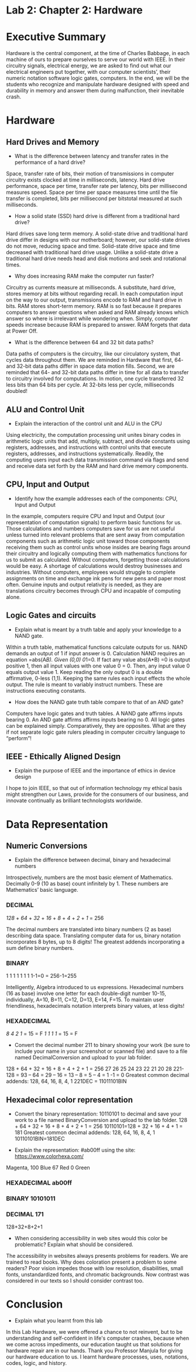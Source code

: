 # Lab 2: Chapter 2: Hardware

# Executive Summary

Hardware is the central component, at the time of Charles Babbage, in each machine of ours to prepare ourselves to serve our world with IEEE. In their circuitry signals, electrical energy, we are asked to find out what our electrical engineers put together, with our computer scientists’, their numeric notation software logic gates, computers. In the end, we will be the students who recognize and manipulate hardware designed with speed and durability in memory and answer them during malfunction, their inevitable crash.

# Hardware

## Hard Drives and Memory

* What is the difference between latency and transfer rates in the performance of a hard drive?

Space, transfer rate of bits, their motion of transmissions in computer circuitry exists clocked at time in milliseconds, latency. Hard drive performance, space per time, transfer rate per latency, bits per millisecond measures speed. Space per time per space measures time until the file transfer is completed, bits per millisecond per bitstotal measured at such milliseconds.

* How a solid state (SSD) hard drive is different from a traditional hard drive?

Hard drives save long term memory. A solid-state drive and traditional hard drive differ in designs with our motherboard; however, our solid-state drives do not move, reducing space and time. Solid-state drive space and time decreased with traditional hard drive usage. Unlike a solid-state drive a traditional hard drive needs head and disk motions and seek and rotational times. 


* Why does increasing RAM make the computer run faster?

Circuitry as currents measure at milliseconds. A substitute, hard drive, stores memory at bits without regarding recall. In each computation input on the way to our output, transmissions encode to RAM and hard drive in bits. RAM stores short-term memory. RAM is so fast because it prepares computers to answer questions when asked and RAM already knows which answer so where is irrelevant while wondering when. Simply, computer speeds increase because RAM is prepared to answer. RAM forgets that data at Power Off.

* What is the difference between 64 and 32 bit data paths?

Data paths of computers is the circuitry, like our circulatory system, that cycles data throughout them. We are reminded in Hardware that first, 64- and 32-bit data paths differ in space data motion fills. Second, we are reminded that 64- and 32-bit data paths differ in time for all data to transfer to circuitry involved for computations. In motion, one cycle transferred 32 less bits than 64 bits per cycle. At 32-bits less per cycle, milliseconds doubled! 

## ALU and Control Unit

* Explain the interaction of the control unit and ALU in the CPU

Using electricity, the computation processing unit unites binary codes in arithmetic logic units that add, multiply, subtract, and divide constants using registers, addresses, and instructions with control units that execute registers, addresses, and instructions systematically. Readily, the computing users input each data transmission command via flags and send and receive data set forth by the RAM and hard drive memory components.

## CPU, Input and Output

* Identify how the example addresses each of the components: CPU, Input and Output

In the example, computers require CPU and Input and Output (our representation of computation signals) to perform basic functions for us. Those calculations and numbers computers save for us are not useful unless turned into relevant problems that are sent away from computation components such as arithmetic logic unit toward those components receiving them such as control units whose insides are bearing flags around their circuitry and logically computing them with mathematics functions for us to submit as calculated. Without computers, forgetting those calculations would be easy. A shortage of calculations would destroy businesses and industries. Without computers, employees would struggle to complete assignments on time and exchange ink pens for new pens and paper most often. Genuine inputs and output relativity is needed, as they are translations circuitry becomes through CPU and incapable of computing alone.

## Logic Gates and circuits

* Explain what is meant by a truth table and apply your knowledge to a NAND gate.

Within a truth table, mathematical functions calculate outputs for us. NAND demands an output of 1 if input answer is 0. Calculation NAND requires an equation  =abs(A*B). Given (0,0) 0*1=0. If fact any value abs(A*B) =0 is output positive 1, then all input values with one value 0 = 0. Then, any input value 0 equals output value 1. Keep reading the only output 0 is a double affirmative, 0-less (1,1). Keeping the same rules each input effects the whole output. The rule is meant to variably instruct numbers. These are instructions executing constants.

* How does the NAND gate truth table compare to that of an AND gate?

Computers have logic gates and truth tables. A NAND gate affirms inputs bearing 0. An AND gate affirms affirms inputs bearing no 0. All logic gates can be explained simply. Comparatively, they are opposites. What are they if not separate logic gate rulers pleading in computer circuitry language to “perform”!

## IEEE - Ethically Aligned Design

* Explain the purpose of IEEE and the importance of ethics in device design

I hope to join IEEE, so that out of information technology my ethical basis might strengthen our Laws, provide for the consumers of our business, and innovate continually as brilliant technologists worldwide.

# Data Representation

## Numeric Conversions

* Explain the difference between decimal, binary and hexadecimal numbers

Introspectively, numbers are the most basic element of Mathematics. Decimally 0-9 (10 as base) count infinitely by 1. These numbers are Mathematics’ basic language. 

### DECIMAL
_128_ + _64_  +  _32_  +  _16_  +  _8_  +  _4_  +  _2_  + _1_  = 256

The decimal numbers are translated into binary numbers (2 as base) describing data space. Translating computer data for us, binary notation incorporates 8 bytes, up to 8 digits! The greatest addends incorporating a sum define binary numbers. 

### BINARY
1	1	1	1	1	1	1	1-1=0 	= 256-1=255

Intelligently, Algebra introduced to us expressions. Hexadecimal numbers (16 as base) involve one letter for each double-digit number 10-15, individually, A=10, B=11, C=12, D=13, E=14, F=15. To maintain user friendliness, hexadecimals notation interprets binary values, at less digits!

### HEXADECIMAL
_8_ _4_ _2_ _1_ = 15 = F
_1_ _1_ _1_ _1_ = 15 = F

* Convert the decimal number 211 to binary showing your work (be sure to include your name in your screenshot or scanned file) and save to a file named DecimalConversion and upload to your lab folder.

128 + 64  +  32  +  16  +  8  +  4  +  2  + 1  = 256	  27       26      25        24     23     22     21    20       28
221- 128 = 93 – 64 = 29 – 16 = 13 – 8 = 5 – 4 = 1 -1 = 0
Greatest common decimal addends: 128, 64, 16, 8, 4, 1
221DEC = 11011101BIN

## Hexadecimal color representation

* Convert the binary representation: 10110101 to decimal and save your work to a file named BinaryConversion and upload to the lab folder.
128 + 64  +  32  +  16  +  8  +  4  +  2  + 1  = 256
10110101=128 + 32 + 16 + 4 + 1 = 181
Greatest common decimal addends: 128, 64, 16, 8, 4, 1
10110101BIN=181DEC

* Explain the representation: #ab00ff using the site: https://www.colorhexa.com/

Magenta, 100 Blue 67 Red 0 Green

### HEXADECIMAL ab00ff
### BINARY 10101011
### DECIMAL 171
128+32+8+2+1

* When considering accessibility in web sites would this color be problematic? Explain what should be considered.

The accessibility in websites always presents problems for readers. We are trained to read books. Why does coloration present a problem to some readers? Poor vision impedes those with low resolution, disabilities, small fonts, unstandardized fonts, and chromatic backgrounds. Now contrast was considered in our texts so I should consider contrast too.

# Conclusion

* Explain what you learnt from this lab

In this Lab Hardware, we were offered a chance to not reinvent, but to be understanding and self-confident in life's computer crashes, because when we come across impediments, our education taught us that solutions for hardware repair are in our hands. Thank you Professor Manjula for giving our hardware education to us. I learnt hardware processes, uses, notations, codes, logic, and history.
